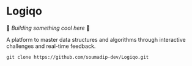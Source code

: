 # Logiqo

🚧 *Building something cool here* 🚧  

A platform to master data structures and algorithms through interactive challenges and real-time feedback.  

`git clone https://github.com/soumadip-dev/Logiqo.git`
